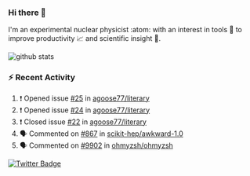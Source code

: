 ### Hi there 👋 

I'm an experimental nuclear physicist :atom: with an interest in tools :wrench: to improve productivity :chart_with_upwards_trend: and scientific insight :telescope:.

![github stats](https://github-readme-stats.vercel.app/api?username=agoose77&show_icons=true&hide_rank=true&hide_title=true&bg_color=30,e76445,904e95&text_color=efe3ec&icon_color=efe3ec)
<!--
**agoose77/agoose77** is a ✨ _special_ ✨ repository because its `README.md` (this file) appears on your GitHub profile.

Here are some ideas to get you started:

- 🔭 I’m currently working on ...
- 🌱 I’m currently learning ...
- 👯 I’m looking to collaborate on ...
- 🤔 I’m looking for help with ...
- 💬 Ask me about ...
- 📫 How to reach me: ...
- 😄 Pronouns: ...
- ⚡ Fun fact: ...
-->

### :zap: Recent Activity
<!--START_SECTION:activity-->
1. ❗️ Opened issue [#25](https://github.com/agoose77/literary/issues/25) in [agoose77/literary](https://github.com/agoose77/literary)
2. ❗️ Opened issue [#24](https://github.com/agoose77/literary/issues/24) in [agoose77/literary](https://github.com/agoose77/literary)
3. ❗️ Closed issue [#22](https://github.com/agoose77/literary/issues/22) in [agoose77/literary](https://github.com/agoose77/literary)
4. 🗣 Commented on [#867](https://github.com/scikit-hep/awkward-1.0/issues/867) in [scikit-hep/awkward-1.0](https://github.com/scikit-hep/awkward-1.0)
5. 🗣 Commented on [#9902](https://github.com/ohmyzsh/ohmyzsh/issues/9902) in [ohmyzsh/ohmyzsh](https://github.com/ohmyzsh/ohmyzsh)
<!--END_SECTION:activity-->


[![Twitter Badge](https://img.shields.io/twitter/follow/agoose77?style=flat-square&logo=Twitter&logoColor=white&color=cornflowerblue)](https://twitter.com/agoose77)

